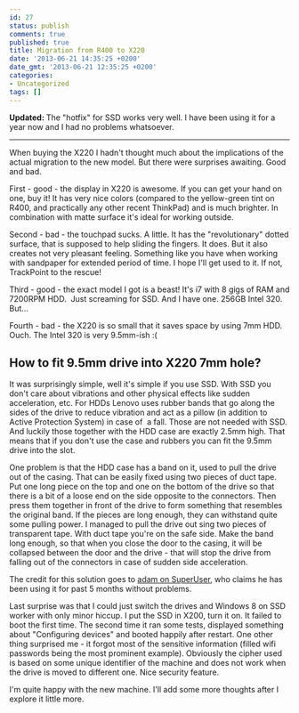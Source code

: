 ```yaml
---
id: 27
status: publish
comments: true
published: true
title: Migration from R400 to X220
date: '2013-06-21 14:35:25 +0200'
date_gmt: '2013-06-21 12:35:25 +0200'
categories:
- Uncategorized
tags: []
---
```

<p><strong>Updated: </strong>The "hotfix" for SSD works very well. I have been using it for a year now and I had no problems whatsoever.</p>
<hr />
<p>When buying the X220 I hadn't thought much about the implications of the actual migration to the new model. But there were surprises awaiting. Good and bad.</p>
<p>First - good - the display in X220 is awesome. If you can get your hand on one, buy it! It has very nice colors (compared to the yellow-green tint on R400, and practically any other recent ThinkPad) and is much brighter. In combination with matte surface it's ideal for working outside.</p>
<p>Second - bad - the touchpad sucks. A little. It has the "revolutionary" dotted surface, that is supposed to help sliding the fingers. It does. But it also creates not very pleasant feeling. Something like you have when working with sandpaper for extended period of time. I hope I'll get used to it. If not, TrackPoint to the rescue!</p>
<p>Third - good - the exact model I got is a beast! It's i7 with 8 gigs of RAM and 7200RPM HDD.  Just screaming for SSD. And I have one. 256GB Intel 320. But...</p>
<p>Fourth - bad - the X220 is so small that it saves space by using 7mm HDD. Ouch. The Intel 320 is very 9.5mm-ish :(</p>
<h2>How to fit 9.5mm drive into X220 7mm hole?</h2>
<p>It was surprisingly simple, well it's simple if you use SSD. With SSD you don't care about vibrations and other physical effects like sudden acceleration, etc. For HDDs Lenovo uses rubber bands that go along the sides of the drive to reduce vibration and act as a pillow (in addition to Active Protection System) in case of  a fall. Those are not needed with SSD. And luckily those together with the HDD case are exactly 2.5mm high. That means that if you don't use the case and rubbers you can fit the 9.5mm drive into the slot.</p>
<p>One problem is that the HDD case has a band on it, used to pull the drive out of the casing. That can be easily fixed using two pieces of duct tape. Put one long piece on the top and one on the bottom of the drive so that there is a bit of a loose end on the side opposite to the connectors. Then press them together in front of the drive to form something that resembles the original band. If the pieces are long enough, they can withstand quite some pulling power. I managed to pull the drive out sing two pieces of transparent tape. With duct tape you're on the safe side. Make the band long enough, so that when you close the door to the casing, it will be collapsed between the door and the drive - that will stop the drive from falling out of the connectors in case of sudden side acceleration.</p>
<p>The credit for this solution goes to <a href="http://superuser.com/questions/403565/different-versions-of-2-5-drives-unscrewing-intel-320-for-slimmer-drive-to-fit/404112#404112">adam on SuperUser</a>, who claims he has been using it for past 5 months without problems.</p>
<p>Last surprise was that I could just switch the drives and Windows 8 on SSD worker with only minor hiccup. I put the SSD in X200, turn it on. It failed to boot the first time. The second time it ran some tests, displayed something about "Configuring devices" and booted happily after restart. One other thing surprised me - it forgot most of the sensitive information (filled wifi passwords being the most prominent example). Obviously the cipher used is based on some unique identifier of the machine and does not work when the drive is moved to different one. Nice security feature.</p>
<p>I'm quite happy with the new machine. I'll add some more thoughts after I explore it little more.</p>
